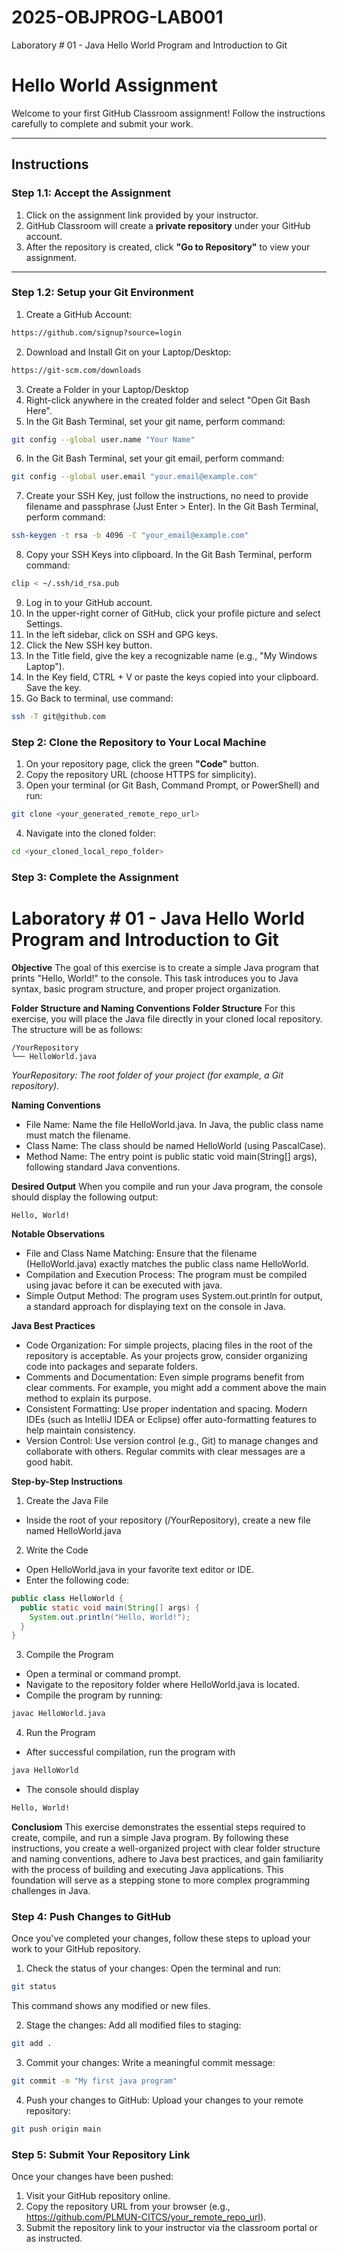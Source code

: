 # 2025-OBJPROG-LAB001
Laboratory # 01 - Java Hello World Program and Introduction to Git

# **Hello World Assignment**

Welcome to your first GitHub Classroom assignment! Follow the instructions carefully to complete and submit your work.

---

## **Instructions**

### **Step 1.1: Accept the Assignment**

1. Click on the assignment link provided by your instructor.
2. GitHub Classroom will create a **private repository** under your GitHub account.
3. After the repository is created, click **"Go to Repository"** to view your assignment.

---

### **Step 1.2: Setup your Git Environment**
1. Create a GitHub Account:
```bash
https://github.com/signup?source=login
```
   
2. Download and Install Git on your Laptop/Desktop:
```bash
https://git-scm.com/downloads
```

3. Create a Folder in your Laptop/Desktop
4. Right-click anywhere in the created folder and select "Open Git Bash Here".
5. In the Git Bash Terminal, set your git name, perform command:
```bash
git config --global user.name "Your Name"
```

6. In the Git Bash Terminal, set your git email, perform command:
```bash
git config --global user.email "your.email@example.com"
```

7. Create your SSH Key, just follow the instructions, no need to provide filename and passphrase (Just Enter > Enter). In the Git Bash Terminal, perform command:
```bash
ssh-keygen -t rsa -b 4096 -C "your_email@example.com"
```

8. Copy your SSH Keys into clipboard. In the Git Bash Terminal, perform command:
```bash
clip < ~/.ssh/id_rsa.pub
```

9. Log in to your GitHub account.
10. In the upper-right corner of GitHub, click your profile picture and select Settings.
11. In the left sidebar, click on SSH and GPG keys.
12. Click the New SSH key button.
13. In the Title field, give the key a recognizable name (e.g., "My Windows Laptop").
14. In the Key field, CTRL + V or paste the keys copied into your clipboard. Save the key.
15. Go Back to terminal, use command:
```bash
ssh -T git@github.com
```

### **Step 2: Clone the Repository to Your Local Machine**

1. On your repository page, click the green **"Code"** button.
2. Copy the repository URL (choose HTTPS for simplicity).
3. Open your terminal (or Git Bash, Command Prompt, or PowerShell) and run:

```bash
git clone <your_generated_remote_repo_url>
```

4. Navigate into the cloned folder:

```bash
cd <your_cloned_local_repo_folder>
```

### **Step 3: Complete the Assignment**

# **Laboratory # 01 - Java Hello World Program and Introduction to Git**

**Objective**
The goal of this exercise is to create a simple Java program that prints "Hello, World!" to the console. This task introduces you to Java syntax, basic program structure, and proper project organization.

**Folder Structure and Naming Conventions**
**Folder Structure**
For this exercise, you will place the Java file directly in your cloned local repository. The structure will be as follows:
```
/YourRepository
└── HelloWorld.java
```
*YourRepository: The root folder of your project (for example, a Git repository).*

**Naming Conventions**
- File Name: Name the file HelloWorld.java. In Java, the public class name must match the filename.
- Class Name: The class should be named HelloWorld (using PascalCase).
- Method Name: The entry point is public static void main(String[] args), following standard Java conventions.

**Desired Output**
When you compile and run your Java program, the console should display the following output:
```
Hello, World!
```

**Notable Observations**
- File and Class Name Matching: Ensure that the filename (HelloWorld.java) exactly matches the public class name HelloWorld.
- Compilation and Execution Process: The program must be compiled using javac before it can be executed with java.
- Simple Output Method: The program uses System.out.println for output, a standard approach for displaying text on the console in Java.

**Java Best Practices**
- Code Organization: For simple projects, placing files in the root of the repository is acceptable. As your projects grow, consider organizing code into packages and separate folders.
- Comments and Documentation: Even simple programs benefit from clear comments. For example, you might add a comment above the main method to explain its purpose.
- Consistent Formatting: Use proper indentation and spacing. Modern IDEs (such as IntelliJ IDEA or Eclipse) offer auto-formatting features to help maintain consistency.
- Version Control: Use version control (e.g., Git) to manage changes and collaborate with others. Regular commits with clear messages are a good habit.

**Step-by-Step Instructions**

1. Create the Java File
- Inside the root of your repository (/YourRepository), create a new file named HelloWorld.java

2. Write the Code
- Open HelloWorld.java in your favorite text editor or IDE.
- Enter the following code:
```java
public class HelloWorld {
  public static void main(String[] args) {
    System.out.println("Hello, World!");
  }
}
```

3. Compile the Program
- Open a terminal or command prompt.
- Navigate to the repository folder where HelloWorld.java is located.
- Compile the program by running:
```bash
javac HelloWorld.java
```

4. Run the Program
- After successful compilation, run the program with
```bash
java HelloWorld
```
- The console should display
```bash
Hello, World!
```

**Conclusiom**
This exercise demonstrates the essential steps required to create, compile, and run a simple Java program. By following these instructions, you create a well-organized project with clear folder structure and naming conventions, adhere to Java best practices, and gain familiarity with the process of building and executing Java applications. This foundation will serve as a stepping stone to more complex programming challenges in Java.

### **Step 4: Push Changes to GitHub**
Once you've completed your changes, follow these steps to upload your work to your GitHub repository.

1. Check the status of your changes:
Open the terminal and run:

```bash
git status
```
This command shows any modified or new files.

2. Stage the changes:
Add all modified files to staging:

```bash
git add .
```

3. Commit your changes:
Write a meaningful commit message:

```bash
git commit -m "My first java program"
```

4. Push your changes to GitHub:
Upload your changes to your remote repository:

```bash
git push origin main
```

### **Step 5: Submit Your Repository Link**
Once your changes have been pushed:
1. Visit your GitHub repository online.
2. Copy the repository URL from your browser (e.g., https://github.com/PLMUN-CITCS/your_remote_repo_url).
3. Submit the repository link to your instructor via the classroom portal or as instructed.

